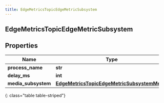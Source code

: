 ```yaml
---
title: EdgeMetricsTopicEdgeMetricSubsystem
---
```

## EdgeMetricsTopicEdgeMetricSubsystem

## Properties

|Name | Type | Description | Notes|
|------------ | ------------- | ------------- | -------------|
| **process_name** | **str** |  | [optional] |
| **delay_ms** | **int** |  | [optional] |
| **media_subsystem** | [**EdgeMetricsTopicEdgeMetricSubsystemMedia**](EdgeMetricsTopicEdgeMetricSubsystemMedia.html) |  | [optional] |
{: class="table table-striped"}


